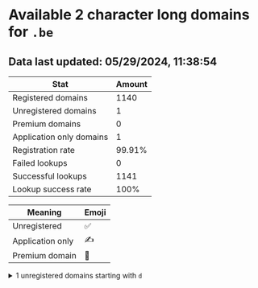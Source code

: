 # Available 2 character long domains for `.be`

## Data last updated: 05/29/2024, 11:38:54

|Stat|Amount|
|--|--|
|Registered domains|1140|
|Unregistered domains|1|
|Premium domains|0|
|Application only domains|1|
|Registration rate|99.91%|
|Failed lookups|0|
|Successful lookups|1141|
|Lookup success rate|100%|


|Meaning|Emoji|
|--|--|
|Unregistered|:white_check_mark:|
|Application only|:writing_hand:|
|Premium domain|:gem:|

<details>
<summary>1 unregistered domains starting with <bold><code>d</code></bold></summary>

|Type|Domain|
|--|--|
|:writing_hand:|`da.be`|
</details>